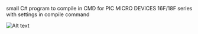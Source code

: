 small C# program to compile in CMD for PIC MICRO DEVICES 16F/18F series with settings in compile command


<img src="/C#_XC8_PROTEUS_SIM.jpg" alt="Alt text" title="Optional title">
